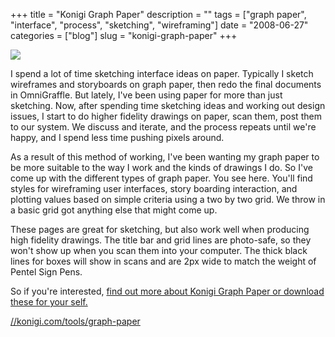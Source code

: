 +++
title = "Konigi Graph Paper"
description = ""
tags = ["graph paper", "interface", "process", "sketching", "wireframing"]
date = "2008-06-27"
categories = ["blog"]
slug = "konigi-graph-paper"
+++



  <div class="notebook-screenshot"><a href="../tools/graph-paper.html"><img src="//konigi.com/media/notebook/konigi-graphpaper-contact-sheet.jpg" class="notebook-image" /></a></div><p>I spend a lot of time sketching interface ideas on paper. Typically I sketch wireframes and storyboards on graph paper, then redo the final documents in OmniGraffle. But lately, I've been using paper for more than just sketching. Now, after spending time sketching ideas and working out design issues, I start to do higher fidelity drawings on paper, scan them, post them to our system. We discuss and iterate, and the process repeats until we're happy, and I spend less time pushing pixels around.</p>
<p>As a result of this method of working, I've been wanting my graph paper to be more suitable to the way I work and the kinds of drawings I do. So I've come up with the different types of graph paper. You see here. You'll find styles for wireframing user interfaces, story boarding interaction, and plotting values based on simple criteria using a two by two grid. We throw in a basic grid got anything else that might come up.</p>
<p>These pages are great for sketching, but also work well when producing high fidelity drawings. The title bar and grid lines are photo-safe, so they won't show up when you scan them into your computer. The thick black lines for boxes will show in scans and are 2px wide to match the weight of Pentel Sign Pens.</p>
<p>So if you're interested, <a href="../tools/graph-paper.html">find out more about Konigi Graph Paper or download these for your self.</a></p>
    
  <a href="../tools/graph-paper.html">//konigi.com/tools/graph-paper</a>
